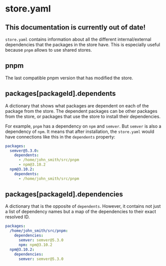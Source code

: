 # store.yaml

## This documentation is currently out of date!

`store.yaml` contains information about all the different internal/external dependencies that the packages in the store have. This is especially useful because `pnpm` allows to use shared stores.

## pnpm

The last compatible pnpm version that has modified the store.

## packages[packageId].dependents

A dictionary that shows what packages are dependent on each of the package from the store. The dependent packages can be other packages from the store, or packages that use the store to install their dependencies.

For example, `pnpm` has a dependency on `npm` and `semver`. But `semver` is also a dependency of `npm`. It means that after installation, the `store.yaml` would have connections like this in the `dependents` property:

```yaml
packages:
  semver@5.3.0: 
    dependents:
      - /home/john_smith/src/pnpm
      - npm@3.10.2
  npm@3.10.2:
    dependents:
      - /home/john_smith/src/pnpm
```

## packages[packageId].dependencies

A dictionary that is the opposite of `dependents`. However, it contains not just a list of dependency names but a map of the dependencies to their exact resolved ID.

```yaml
packages:
  /home/john_smith/src/pnpm:
    dependencies:
      semver: semver@5.3.0
      npm: npm@3.10.2
  npm@3.10.2:
    dependencies:
      semver: semver@5.3.0
```
